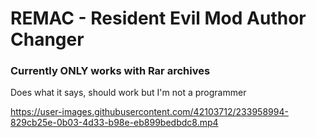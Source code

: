 # REMAC - Resident Evil Mod Author Changer

### Currently ONLY works with Rar archives

Does what it says, should work but I'm not a programmer

https://user-images.githubusercontent.com/42103712/233958994-829cb25e-0b03-4d33-b98e-eb899bedbdc8.mp4

